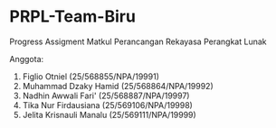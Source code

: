 # PRPL-Team-Biru
Progress Assigment Matkul Perancangan Rekayasa Perangkat Lunak

Anggota:
1. Figlio Otniel (25/568855/NPA/19991)
2. Muhammad Dzaky Hamid (25/568864/NPA/19992)
3. Nadhin Awwali Fari' (25/568887/NPA/19997)
4. Tika Nur Firdausiana (25/569106/NPA/19998)
5. Jelita Krisnauli Manalu (25/569111/NPA/19999)
